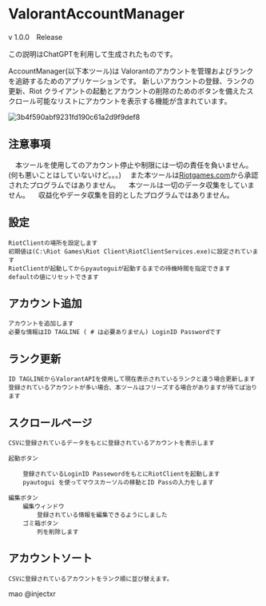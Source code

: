 # ValorantAccountManager
v 1.0.0　Release

この説明はChatGPTを利用して生成されたものです。

AccountManager(以下本ツール)は Valorantのアカウントを管理およびランクを追跡するためのアプリケーションです。 
新しいアカウントの登録、ランクの更新、Riot クライアントの起動とアカウントの削除のためのボタンを備えたスクロール可能なリストにアカウントを表示する機能が含まれています。

![3b4f590abf9231fd190c61a2d9f9def8](https://github.com/injectxr/ValorantAccountManager/assets/90289410/bc14f787-6f6c-4222-a805-b29290393baa)

## **注意事項**

　本ツールを使用してのアカウント停止や制限には一切の責任を負いません。	(何も悪いことはしていないけど。。。)
　また本ツールは[Riotgames.com](https://www.riotgames.com/ja)から承認されたプログラムではありません。
　本ツールは一切のデータ収集をしていません。
　収益化やデータ収集を目的としたプログラムではありません。



## **設定**　

	RiotClientの場所を設定します
	初期値は(C:\Riot Games\Riot Client\RiotClientServices.exe)に設定されています
	RiotClientが起動してからpyautoguiが起動するまでの待機時間を指定できます
	defaultの値にリセットできます
 
 
## **アカウント追加**

	アカウントを追加します
	必要な情報はID TAGLINE ( # は必要ありません) LoginID Passwordです
 
## **ランク更新**

	ID TAGLINEからValorantAPIを使用して現在表示されているランクと違う場合更新します
	登録されているアカウントが多い場合、本ツールはフリーズする場合がありますが待てば治ります


## **スクロールページ**

	CSVに登録されているデータをもとに登録されているアカウントを表示します
  
	起動ボタン
  
		登録されているLoginID PassewordをもとにRiotClientを起動します
		pyautogui を使ってマウスカーソルの移動とID Passの入力をします

	編集ボタン
		編集ウィンドウ
			登録されている情報を編集できるようにしました
		ゴミ箱ボタン
			列を削除します
## **アカウントソート**

	CSVに登録されているアカウントをランク順に並び替えます。



mao 
@injectxr
